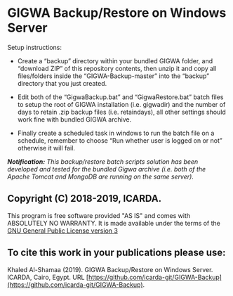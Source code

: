 # GIGWA Backup/Restore on Windows Server

Setup instructions:

* Create a “backup” directory within your bundled GIGWA folder, and “download ZIP” of this repository contents, then unzip it and copy all files/folders inside the “GIGWA-Backup-master” into the “backup” directory that you just created.

* Edit both of the “GigwaBackup.bat” and “GigwaRestore.bat” batch files to setup the root of GIGWA installation (i.e. gigwadir) and the number of days to retain .zip backup files (i.e. retaindays), all other settings should work fine with bundled GIGWA archive. 

* Finally create a scheduled task in windows to run the batch file on a schedule, remember to choose “Run whether user is logged on or not” otherwise it will fail.

_**Notification:** This backup/restore batch scripts solution has been developed and tested for the bundled Gigwa archive (i.e. both of the Apache Tomcat and MongoDB are running on the same server)._

## Copyright (C) 2018-2019, ICARDA.
This program is free software provided "AS IS" and comes with ABSOLUTELY NO WARRANTY. It is made available under the terms of the [GNU General Public License version 3](https://www.gnu.org/licenses/gpl-3.0.en.html)

## To cite this work in your publications please use:
Khaled Al-Shamaa (2019). GIGWA Backup/Restore on Windows Server. ICARDA, Cairo, Egypt. URL [https://github.com/icarda-git/GIGWA-Backup](https://github.com/icarda-git/GIGWA-Backup).
